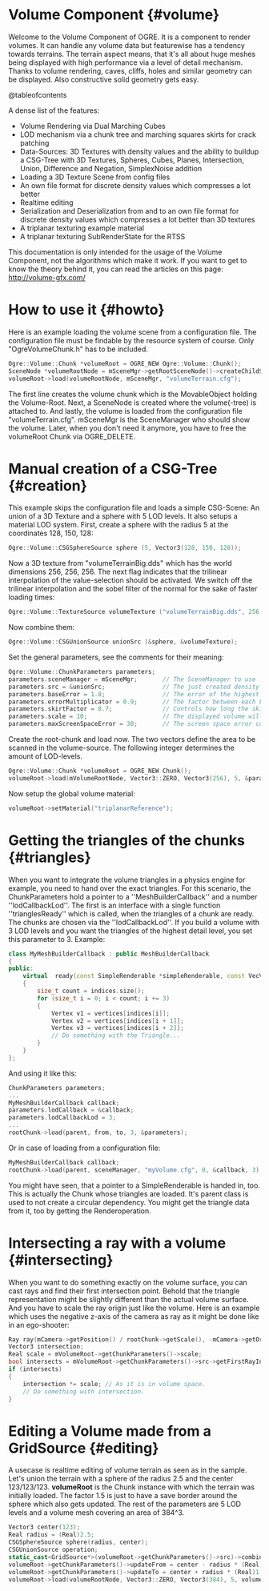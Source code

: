# Volume Component {#volume}

Welcome to the Volume Component of OGRE. It is a component to render volumes. It can handle any volume data but featurewise has a tendency towards terrains.
The terrain aspect means, that it's all about huge meshes being displayed with high performance via a level of detail mechanism. Thanks to volume rendering, caves, cliffs, holes and similar geometry can be displayed. Also constructive solid geometry gets easy.

@tableofcontents

A dense list of the features:
* Volume Rendering via Dual Marching Cubes
* LOD mechanism via a chunk tree and marching squares skirts for crack patching
* Data-Sources: 3D Textures with density values and the ability to buildup a CSG-Tree with 3D Textures, Spheres, Cubes, Planes, Intersection, Union, Difference and Negation, SimplexNoise addition
* Loading a 3D Texture Scene from config files
* An own file format for discrete density values which compresses a lot better
* Realtime editing
* Serialization and Deserialization from and to an own file format for discrete density values which compresses a lot better than 3D textures
* A triplanar texturing example material
* A triplanar texturing SubRenderState for the RTSS

This documentation is only intended for the usage of the Volume Component, not the algorithms which make it work. If you want to get to know the theory behind it, you can read the articles on this page: http://volume-gfx.com/

# How to use it {#howto}

Here is an example loading the volume scene from a configuration file. The configuration file must be findable by the resource system of course. Only "OgreVolumeChunk.h" has to be included.
```cpp
Ogre::Volume::Chunk *volumeRoot = OGRE_NEW Ogre::Volume::Chunk();
SceneNode *volumeRootNode = mSceneMgr->getRootSceneNode()->createChildSceneNode("VolumeParent");
volumeRoot->load(volumeRootNode, mSceneMgr, "volumeTerrain.cfg");
```
The first line creates the volume chunk which is the MovableObject holding the Volume-Root. Next, a SceneNode is created where the volume(-tree) is attached to. And lastly, the volume is loaded from the configuration file "volumeTerrain.cfg".
mSceneMgr is the SceneManager who should show the volume. Later, when you don't need it anymore, you have to free the volumeRoot Chunk via OGRE_DELETE.

# Manual creation of a CSG-Tree {#creation}

This example skips the configuration file and loads a simple CSG-Scene: An union of a 3D Texture and a sphere with 5 LOD levels. It also setups a material LOD system.
First, create a sphere with the radius 5 at the coordinates 128, 150, 128:
```cpp
Ogre::Volume::CSGSphereSource sphere (5, Vector3(128, 150, 128));
```
Now a 3D texture from "volumeTerrainBig.dds" which has the world dimensions 256, 256, 256. The next flag indicates that the trilinear interpolation of the value-selection should be activated. We switch off the trilinear interpolation and the sobel filter of the normal for the sake of faster loading times:
```cpp
Ogre::Volume::TextureSource volumeTexture ("volumeTerrainBig.dds", 256, 256, 256, true, false, false);
```
Now combine them:
```cpp
Ogre::Volume::CSGUnionSource unionSrc (&sphere, &volumeTexture);
```
Set the general parameters, see the comments for their meaning:
```cpp
Ogre::Volume::ChunkParameters parameters;
parameters.sceneManager = mSceneMgr;       // The SceneManager to use
parameters.src = &unionSrc;                // The just created density source.
parameters.baseError = 1.8;                // The error of the highest LOD-level
parameters.errorMultiplicator = 0.9;       // The factor between each LOD-level (error = baseError * errorMultiplicator  * level)
parameters.skirtFactor = 0.7;              // Controls how long the skirts are. The lower the number, the shorter the skirts are. This saves geometry. But if they are too short, cracks might occur.
parameters.scale = 10;                     // The displayed volume will be scaled by this factor.
parameters.maxScreenSpaceError = 30;       // The screen space error controlling when the LOD-levels change.
```

Create the root-chunk and load now. The two vectors define the area to be scanned in the volume-source. The following integer determines the amount of LOD-levels.
```cpp
Ogre::Volume::Chunk *volumeRoot = OGRE_NEW Chunk();
volumeRoot->load(mVolumeRootNode, Vector3::ZERO, Vector3(256), 5, &parameters);
```
Now setup the global volume material:
```cpp
volumeRoot->setMaterial("triplanarReference");
```
# Getting the triangles of the chunks {#triangles}

When you want to integrate the volume triangles in a physics engine for example, you need to hand over the exact triangles. For this scenario, the ChunkParameters hold a pointer to a ''MeshBuilderCallback'' and a number ''lodCallbackLod''. The first is an interface with a single function ''trianglesReady'' which is called, when the triangles of a chunk are ready. The chunks are chosen via the ''lodCallbackLod''. If you build a volume with 3 LOD levels and you want the triangles of the highest detail level, you set this parameter to 3. Example:

```cpp
class MyMeshBuilderCallback : public MeshBuilderCallback
{
public:
    virtual  ready(const SimpleRenderable *simpleRenderable, const VecVertex &vertices, const VecIndices &indices, size_t level, int inProcess)
    {
        size_t count = indices.size();
        for (size_t i = 0; i < count; i += 3)
        {
            Vertex v1 = vertices[indices[i]];
            Vertex v2 = vertices[indices[i + 1]];
            Vertex v3 = vertices[indices[i + 2]];
            // Do something with the Triangle...
        }
    }
};
```

And using it like this:
```cpp
ChunkParameters parameters;
...
MyMeshBuilderCallback callback;
parameters.lodCallback = &callback;
parameters.lodCallbackLod = 3;
...
rootChunk->load(parent, from, to, 3, &parameters);
```
Or in case of loading from a configuration file:
```cpp
MyMeshBuilderCallback callback;
rootChunk->load(parent, sceneManager, "myVolume.cfg", 0, &callback, 3);
```

You might have seen, that a pointer to a SimpleRenderable is handed in, too. This is actually the Chunk whose triangles are loaded. It's parent class is used to not create a circular dependency. You might get the triangle data from it, too by getting the Renderoperation.

# Intersecting a ray with a volume {#intersecting}

When you want to do something exactly on the volume surface, you can cast rays and find their first intersection point. Behold that the triangle representation might be slightly different than the actual volume surface. And you have to scale the ray origin just like the volume. Here is an example which uses the negative z-axis of the camera as ray as it might be done like in an ego-shooter:
```cpp
Ray ray(mCamera->getPosition() / rootChunk->getScale(), -mCamera->getOrientation().zAxis());
Vector3 intersection;
Real scale = mVolumeRoot->getChunkParameters()->scale;
bool intersects = mVolumeRoot->getChunkParameters()->src->getFirstRayIntersection(ray, intersection, scale);
if (intersects)
{
    intersection *= scale; // As it is in volume space.
    // Do something with intersection.
}
```

# Editing a Volume made from a GridSource {#editing}

A usecase is realtime editing of volume terrain as seen as in the sample. Let's union the terrain with a sphere of the radius 2.5 and the center 123/123/123. __volumeRoot__ is the Chunk instance with which the terrain was initially loaded. The factor 1.5 is just to have a save border around the sphere which also gets updated. The rest of the parameters are 5 LOD levels and a volume mesh covering an area of 384^3.
```cpp
Vector3 center(123);
Real radius = (Real)2.5;
CSGSphereSource sphere(radius, center);
CSGUnionSource operation;
static_cast<GridSource*>(volumeRoot->getChunkParameters()->src)->combineWithSource(&operation, &sphere, center, radius * (Real)1.5);
volumeRoot->getChunkParameters()->updateFrom = center - radius * (Real)1.5;
volumeRoot->getChunkParameters()->updateTo = center + radius * (Real)1.5;
volumeRoot->load(volumeRootNode, Vector3::ZERO, Vector3(384), 5, volumeRoot->getChunkParameters());
```
